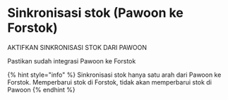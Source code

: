 # Sinkronisasi stok \(Pawoon ke Forstok\)

AKTIFKAN SINKRONISASI STOK DARI PAWOON  
  
Pastikan sudah integrasi Pawoon ke Forstok​

{% hint style="info" %}
Sinkronisasi stok hanya satu arah dari Pawoon ke Forstok. Memperbarui stok di Forstok, tidak akan memperbarui stok di Pawoon
{% endhint %}



